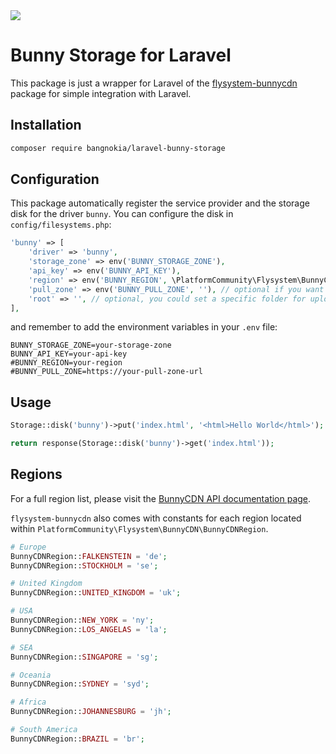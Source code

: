 <img src="https://bunny.net/static/bunnynet-dark-d6a41260b1e4b665cb2dc413e3eb84ca.svg">

# Bunny Storage for Laravel

This package is just a wrapper for Laravel of the [flysystem-bunnycdn](https://github.com/PlatformCommunity/flysystem-bunnycdn) package for simple integration with Laravel.

## Installation
```bash
composer require bangnokia/laravel-bunny-storage
```

## Configuration

This package automatically register the service provider and the storage disk for the driver `bunny`. You can configure the disk in `config/filesystems.php`:

```php
'bunny' => [
    'driver' => 'bunny',
    'storage_zone' => env('BUNNY_STORAGE_ZONE'),
    'api_key' => env('BUNNY_API_KEY'),
    'region' => env('BUNNY_REGION', \PlatformCommunity\Flysystem\BunnyCDN\BunnyCDNRegion::DEFAULT),
    'pull_zone' => env('BUNNY_PULL_ZONE', ''), // optional if you want to access the file publicly
    'root' => '', // optional, you could set a specific folder for upload like '/uploads'
],
```

and remember to add the environment variables in your `.env` file:

```dotenv
BUNNY_STORAGE_ZONE=your-storage-zone
BUNNY_API_KEY=your-api-key
#BUNNY_REGION=your-region
#BUNNY_PULL_ZONE=https://your-pull-zone-url
```


## Usage

```php
Storage::disk('bunny')->put('index.html', '<html>Hello World</html>');

return response(Storage::disk('bunny')->get('index.html'));
```


## Regions
For a full region list, please visit the [BunnyCDN API documentation page](https://docs.bunny.net/reference/regionpublic_index).

`flysystem-bunnycdn` also comes with constants for each region located within `PlatformCommunity\Flysystem\BunnyCDN\BunnyCDNRegion`.

```php
# Europe
BunnyCDNRegion::FALKENSTEIN = 'de';
BunnyCDNRegion::STOCKHOLM = 'se';

# United Kingdom
BunnyCDNRegion::UNITED_KINGDOM = 'uk';

# USA
BunnyCDNRegion::NEW_YORK = 'ny';
BunnyCDNRegion::LOS_ANGELAS = 'la';

# SEA
BunnyCDNRegion::SINGAPORE = 'sg';

# Oceania
BunnyCDNRegion::SYDNEY = 'syd';

# Africa
BunnyCDNRegion::JOHANNESBURG = 'jh';

# South America
BunnyCDNRegion::BRAZIL = 'br';
```